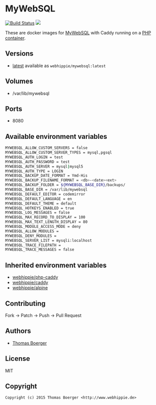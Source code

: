 # MyWebSQL

[![Build Status](https://cloud.drone.io/api/badges/dockhippie/mywebsql/status.svg)](https://cloud.drone.io/dockhippie/mywebsql)
[![](https://images.microbadger.com/badges/image/webhippie/mywebsql.svg)](https://microbadger.com/images/webhippie/mywebsql "Get your own image badge on microbadger.com")

These are docker images for [MyWebSQL](http://mywebsql.net/) with Caddy running on a [PHP container](https://registry.hub.docker.com/u/webhippie/php-caddy/).


## Versions

* [latest](./latest) available as `webhippie/mywebsql:latest`


## Volumes

* /var/lib/mywebsql


## Ports

* 8080


## Available environment variables

```bash
MYWEBSQL_ALLOW_CUSTOM_SERVERS = false
MYWEBSQL_ALLOW_CUSTOM_SERVER_TYPES = mysql,pgsql
MYWEBSQL_AUTH_LOGIN = test
MYWEBSQL_AUTH_PASSWORD = test
MYWEBSQL_AUTH_SERVER = mysql|mysql5
MYWEBSQL_AUTH_TYPE = LOGIN
MYWEBSQL_BACKUP_DATE_FORMAT = Ymd-His
MYWEBSQL_BACKUP_FILENAME_FORMAT = <db>-<date><ext>
MYWEBSQL_BACKUP_FOLDER = ${MYWEBSQL_BASE_DIR}/backups/
MYWEBSQL_BASE_DIR = /var/lib/mywebsql
MYWEBSQL_DEFAULT_EDITOR = codemirror
MYWEBSQL_DEFAULT_LANGUAGE = en
MYWEBSQL_DEFAULT_THEME = default
MYWEBSQL_HOTKEYS_ENABLED = true
MYWEBSQL_LOG_MESSAGES = false
MYWEBSQL_MAX_RECORD_TO_DISPLAY = 100
MYWEBSQL_MAX_TEXT_LENGTH_DISPLAY = 80
MYWEBSQL_MODULE_ACCESS_MODE = deny
MYWEBSQL_ALLOW_MODULES =
MYWEBSQL_DENY_MODULES =
MYWEBSQL_SERVER_LIST = mysqli:localhost
MYWEBSQL_TRACE_FILEPATH =
MYWEBSQL_TRACE_MESSAGES = false
```


## Inherited environment variables

* [webhippie/php-caddy](https://github.com/dockhippie/php-caddy#available-environment-variables)
* [webhippie/caddy](https://github.com/dockhippie/caddy#available-environment-variables)
* [webhippie/alpine](https://github.com/dockhippie/alpine#available-environment-variables)


## Contributing

Fork -> Patch -> Push -> Pull Request


## Authors

* [Thomas Boerger](https://github.com/tboerger)


## License

MIT


## Copyright

```
Copyright (c) 2015 Thomas Boerger <http://www.webhippie.de>
```
